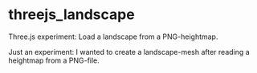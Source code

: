 threejs_landscape
=================

Three.js experiment: Load a landscape from a PNG-heightmap.

Just an experiment: I wanted to create a landscape-mesh after reading a heightmap from a PNG-file. 
